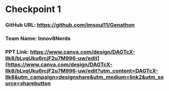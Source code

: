 # Checkpoint 1

### GitHub URL: https://github.com/imsoul11/Genathon

### Team Name: Innov8Nerds

### PPT Link: https://www.canva.com/design/DAGTcX-Ilk8/bLvqUku6rcjF2u7M996-uw/edit](https://www.canva.com/design/DAGTcX-Ilk8/bLvqUku6rcjF2u7M996-uw/edit?utm_content=DAGTcX-Ilk8&utm_campaign=designshare&utm_medium=link2&utm_source=sharebutton
